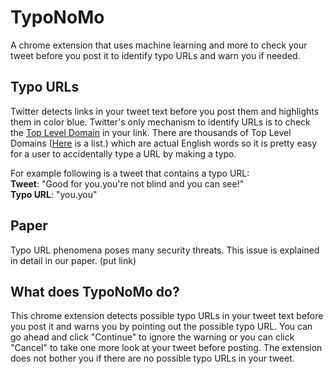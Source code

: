 # TypoNoMo
A chrome extension that uses machine learning and more to check your tweet before you post it to identify typo URLs and warn you if needed.

## Typo URLs
Twitter detects links in your tweet text before you post them and highlights them in color blue. 
Twitter's only mechanism to identify URLs is to check the [Top Level Domain](https://developer.mozilla.org/en-US/docs/Glossary/TLD) in your link. 
There are thousands of Top Level Domains ([Here](https://data.iana.org/TLD/tlds-alpha-by-domain.txt) is a list.) which are actual English words so it is pretty easy for a user to accidentally type a URL by making a typo.

For example following is a tweet that contains a typo URL:  
__Tweet__: "Good for you.you're not blind and you can see!"  
__Typo URL__: "you.you"  

## Paper
Typo URL phenomena poses many security threats. This issue is explained in detail in our paper. (put link)

## What does TypoNoMo do?
This chrome extension detects possible typo URLs in your tweet text before you post it and warns you by pointing out the possible typo URL. You can go ahead and click "Continue" to ignore the warning or you can click "Cancel" to take one more look at your tweet before posting.
The extension does not bother you if there are no possible typo URLs in your tweet.
